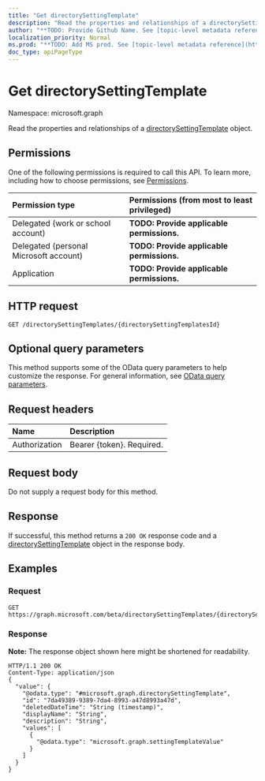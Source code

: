 ```yaml
---
title: "Get directorySettingTemplate"
description: "Read the properties and relationships of a directorySettingTemplate object."
author: "**TODO: Provide Github Name. See [topic-level metadata reference](https://msgo.azurewebsites.net/add/document/guidelines/metadata.html#topic-level-metadata)**"
localization_priority: Normal
ms.prod: "**TODO: Add MS prod. See [topic-level metadata reference](https://msgo.azurewebsites.net/add/document/guidelines/metadata.html#topic-level-metadata)**"
doc_type: apiPageType
---
```


# Get directorySettingTemplate
Namespace: microsoft.graph

Read the properties and relationships of a [directorySettingTemplate](../resources/directorysettingtemplate.md) object.

## Permissions
One of the following permissions is required to call this API. To learn more, including how to choose permissions, see [Permissions](/concepts/permissions-reference.md).

|Permission type|Permissions (from most to least privileged)|
|:---|:---|
|Delegated (work or school account)|**TODO: Provide applicable permissions.**|
|Delegated (personal Microsoft account)|**TODO: Provide applicable permissions.**|
|Application|**TODO: Provide applicable permissions.**|

## HTTP request

<!-- {
  "blockType": "ignored"
}
-->
``` http
GET /directorySettingTemplates/{directorySettingTemplatesId}
```

## Optional query parameters
This method supports some of the OData query parameters to help customize the response. For general information, see [OData query parameters](/graph/query-parameters).

## Request headers
|Name|Description|
|:---|:---|
|Authorization|Bearer {token}. Required.|

## Request body
Do not supply a request body for this method.

## Response

If successful, this method returns a `200 OK` response code and a [directorySettingTemplate](../resources/directorysettingtemplate.md) object in the response body.

## Examples

### Request
<!-- {
  "blockType": "request",
  "name": "get_directorysettingtemplate"
}
-->
``` http
GET https://graph.microsoft.com/beta/directorySettingTemplates/{directorySettingTemplatesId}
```


### Response
**Note:** The response object shown here might be shortened for readability.
<!-- {
  "blockType": "response",
  "truncated": true,
  "@odata.type": "microsoft.graph.directorySettingTemplate"
}
-->
``` http
HTTP/1.1 200 OK
Content-Type: application/json
{
  "value": {
    "@odata.type": "#microsoft.graph.directorySettingTemplate",
    "id": "7da49389-9389-7da4-8993-a47d8993a47d",
    "deletedDateTime": "String (timestamp)",
    "displayName": "String",
    "description": "String",
    "values": [
      {
        "@odata.type": "microsoft.graph.settingTemplateValue"
      }
    ]
  }
}
```

